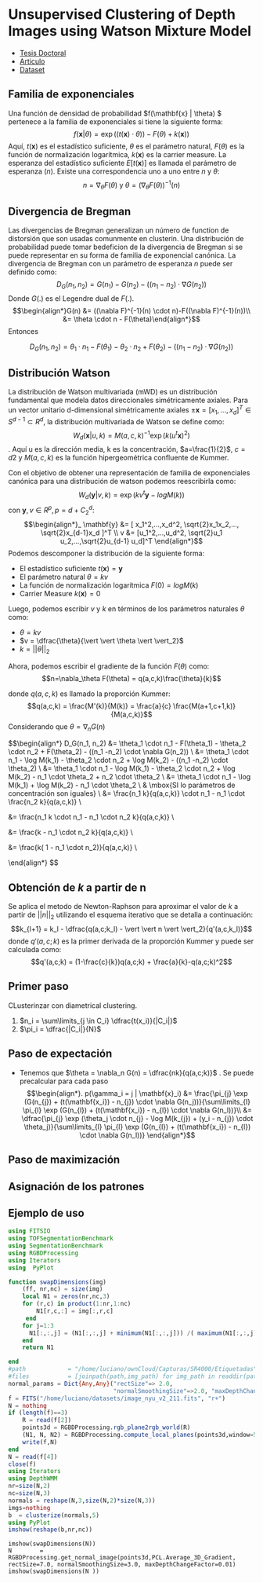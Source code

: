 
# Unsupervised Clustering of Depth Images using Watson Mixture Model
* [Tesis Doctoral](https://tel.archives-ouvertes.fr/tel-01160770v2/document)
* [Articulo](http://ieeexplore.ieee.org/document/6976757/)
* [Dataset](http://cs.nyu.edu/~silberman/datasets/nyu_depth_v2)
## Familia de exponenciales
Una función de densidad de probabilidad $f(\mathbf{x} | \theta) $ pertenece a la familia de exponenciales si tiene la siguiente forma:
$$f(\mathbf{x}|\theta) = \exp( (t(\mathbf{x}) \cdot  \theta )) -F(\theta) + k(\mathbf{x}) )$$
Aquí, $t(\mathbf{x})$ es el estadístico suficiente, $\theta$ es el parámetro natural, $F(\theta)$ es la función de normalización logarítmica, $k(\mathbf{x})$ es la carrier measure. La esperanza del estadístico suficiente $E[t(\mathbf{x})]$ es llamada el parámetro de esperanza $(n)$. Existe una correspondencia uno a uno entre $n$ y $\theta$:
$$n=\nabla_\theta F(\theta) \mbox{  y  } \theta = (\nabla_\theta F(\theta))^{-1}(n)$$
## Divergencia de Bregman

Las divergencias de Bregman generalizan un número de function de distorsión que son usadas comunmente en clusterin. Una distribución de probabilidad puede tomar bedeficion de la divergencia de Bregman si se puede representar en su forma de familia de exponencial canónica.
La divergencia de Bregman con un parámetro de esperanza $n$ puede ser definido como:
$$D_G(n_1, n_2) = G(n_1) - G(n_2) - ((n_1 -n_2) \cdot \nabla G(n_2))$$
Donde $G(.)$ es el Legendre dual de $F(.)$.
$$\begin{align*}G(n) &= ((\nabla F)^{-1}(n) \cdot n)-F((\nabla F)^{-1}(n))\\
  &= \theta \cdot n - F(\theta)\end{align*}$$
Entonces

$$D_G(n_1, n_2) = \theta_1 \cdot n_1 - F(\theta_1) - \theta_2 \cdot n_2 + F(\theta_2) - ((n_1 -n_2) \cdot \nabla G(n_2))$$
## Distribución Watson
La distribución de Watson multivariada (mWD) es un distribución fundamental que modela datos direccionales simétricamente axiales. Para un vector unitario d-dimensional simétricamente axiales $\pm \mathbf{x} = [x_1, ...,x_d]^T \in S^{d-1} \subset R^d$, la distribución multivariada de Watson se define como:
$$W_d(\mathbf{x}|u,k) = M(a,c,k)^{-1} \exp(k(u^t \mathbf{x})^2)$$. Aquí u es la dirección media, k es la concentración, $a=\frac{1}{2}$, $c={d}{2}$ y $M(a,c,k)$ es la función hipergeométrica confluente de Kummer.

Con el objetivo de obtener una representación de familia de exponenciales canónica para una distribución de watson podemos reescribirla como:
$$W_d(\mathbf{y}|v,k) = \exp(kv^t \mathbf{y} - log M(k))$$
con $\mathbf{y},v \in R^p, p=d+C^d_2$:
$$\begin{align*}_
\mathbf{y} &= [ x_1^2,...,x_d^2, \sqrt{2}x_1x_2,..., \sqrt{2}x_{d-1}x_d ]^T \\
v          &= [u_1^2,...,u_d^2, \sqrt{2}u_1 u_2,...,\sqrt{2}u_{d-1} u_d]^T
\end{align*}$$
Podemos descomponer la distribución de la siguiente forma:
* El estadístico suficiente $t(\mathbf{x})  = \mathbf{y}$
* El parámetro natural $\theta = kv$
* La función de normalización logarítmica $F(0) = log M(k)$
* Carrier Measure $k(\mathbf{x}) = 0$

Luego, podemos escribir $v$ y $k$ en términos de los parámetros naturales $\theta$ como:
* $\theta = kv$
* $v = \dfrac{\theta}{\vert \vert \theta \vert \vert_2}$
* $k = \vert \vert \theta \vert \vert_2$

Ahora, podemos escribir el gradiente de la función $F(\theta)$ como:
$$n=\nabla_\theta F(\theta) = q(a,c,k)\frac{\theta}{k}$$

donde $q(a,c,k)$ es llamado la proporción Kummer:
$$q(a,c,k) = \frac{M'(k)}{M(k)} = \frac{a}{c} \frac{M(a+1,c+1,k)}{M(a,c,k)}$$
Considerando que $\theta = \nabla_n G(n)$

$$\begin{align*}
D_G(n_1, n_2) &= \theta_1 \cdot n_1 - F(\theta_1) - \theta_2 \cdot n_2 + F(\theta_2) - ((n_1 -n_2) \cdot \nabla G(n_2)) \\
 &= \theta_1 \cdot n_1 - \log M(k_1) - \theta_2 \cdot n_2 + \log M(k_2) - ((n_1 -n_2) \cdot \theta_2) \\
 &= \theta_1 \cdot n_1 - \log M(k_1) - \theta_2 \cdot n_2 + \log M(k_2) - n_1 \cdot \theta_2 + n_2 \cdot \theta_2 \\
 &= \theta_1 \cdot n_1 - \log M(k_1) + \log M(k_2) - n_1 \cdot \theta_2  \\
& \mbox{SI lo parámetros de concentración son iguales} \\
 &= \frac{n_1 k}{q(a,c,k)} \cdot n_1 -  n_1 \cdot \frac{n_2 k}{q(a,c,k)}  \\

 &= \frac{n_1 k \cdot n_1 - n_1 \cdot n_2 k}{q(a,c,k)}  \\

 &= \frac{k - n_1 \cdot n_2 k}{q(a,c,k)}  \\

 &= \frac{k( 1 -  n_1 \cdot n_2)}{q(a,c,k)}  \\

\end{align*}
$$
## Obtención de $k$ a partir de n

Se aplica el metodo de Newton-Raphson para aproximar el valor de $k$ a partir de  $\vert \vert n \vert \vert_2$ utilizando el esquema
iterativo que se detalla a continuación:
$$k_{l+1} = k_l - \dfrac{q(a,c;k_l) - \vert \vert n \vert \vert_2}{q'(a,c,k_l)}$$
donde $q'(a,c;k)$ es la primer derivada de la proporción Kummer y puede ser calculada como:
$$q'(a,c;k) = (1-\frac{c}{k})q(a,c;k) +  \frac{a}{k}-q(a,c;k)^2$$

## Primer paso
CLusterinzar con diametrical clustering.
1. $n_i = \sum\limits_{j \in C_i} \dfrac{t(x_i)}{|C_i|}$
2. $\pi_i = \dfrac{|C_i|}{N}$
## Paso de expectación

* Tenemos que $\theta = \nabla_n G(n) = \dfrac{nk}{q(a,c;k)}$ . Se puede precalcular para cada paso
$$\begin{align*}.
p(\gamma_i = j | \mathbf{x}_i)  &= \frac{\pi_{j} \exp (G(n_{j}) + (t(\mathbf{x_i}) - n_{j}) \cdot \nabla G(n_j))}{\sum\limits_{l} \pi_{l} \exp (G(n_{l}) + (t(\mathbf{x_i}) - n_{l}) \cdot \nabla G(n_l))}\\
&= \dfrac{\pi_{j} \exp (\theta_j \cdot  n_{j} - \log M(k_{j}) + (y_i - n_{j}) \cdot \theta_j)}{\sum\limits_{l} \pi_{l} \exp (G(n_{l}) + (t(\mathbf{x_i}) - n_{l}) \cdot \nabla G(n_l))}
\end{align*}$$
## Paso de maximización

## Asignación de los patrones
## Ejemplo de uso
```julia
using FITSIO
using TOFSegmentationBenchmark
using SegmentationBenchmark
using RGBDProcessing
using Iterators
using  PyPlot

function swapDimensions(img)
    (ff, nr,nc) = size(img)
    local N1 = zeros(nr,nc,3)
    for (r,c) in product(1:nr,1:nc)
	    N1[r,c,:] = img[:,r,c]
     end
    for j=1:3
      N1[:,:,j] = (N1[:,:,j] + minimum(N1[:,:,j])) /( maximum(N1[:,:,j]) - minimum(N1[:,:,j]))
    end
    return N1

end
#path            = "/home/luciano/ownCloud/Capturas/SR4000/Etiquetadas"
#files           = [joinpath(path,img_path) for img_path in readdir(path)]
normal_params = Dict{Any,Any}("rectSize"=> 2.0,
                              "normalSmoothingSize"=>2.0, "maxDepthChangeFactor"=>2.0)
f = FITS("/home/luciano/datasets/image_nyu_v2_211.fits", "r+")
N = nothing
if (length(f)==3)
    R = read(f[2])
    points3d = RGBDProcessing.rgb_plane2rgb_world(R)
    (N1, N, N2) = RGBDProcessing.compute_local_planes(points3d,window=5,relDepthThresh=0.05)
    write(f,N)
end
N = read(f[4])
close(f)
using Iterators
using DepthWMM
nr=size(N,2)
nc=size(N,3)
normals = reshape(N,3,size(N,2)*size(N,3))
imgs=nothing
b  = clusterize(normals,5)
using PyPlot
imshow(reshape(b,nr,nc))
```
```
imshow(swapDimensions(N))
N        = RGBDProcessing.get_normal_image(points3d,PCL.Average_3D_Gradient, rectSize=7.0, normalSmoothingSize=3.0, maxDepthChangeFactor=0.01)
imshow(swapDimensions(N ))
```
